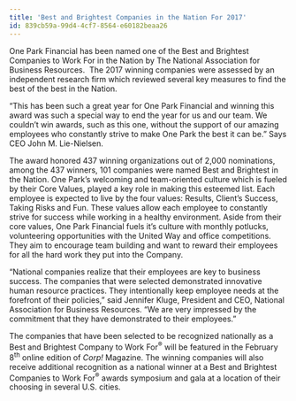```yaml
---
title: 'Best and Brightest Companies in the Nation For 2017'
id: 839cb59a-99d4-4cf7-8564-e60182beaa26
---
```

One Park Financial has been named one of the Best and Brightest Companies to Work For in the Nation by The National Association for Business Resources.  The 2017 winning companies were assessed by an independent research firm which reviewed several key measures to find the best of the best in the Nation.

“This has been such a great year for One Park Financial and winning this award was such a special way to end the year for us and our team. We couldn’t win awards, such as this one, without the support of our amazing employees who constantly strive to make One Park the best it can be.” Says CEO John M. Lie-Nielsen.

The award honored 437 winning organizations out of 2,000 nominations, among the 437 winners, 101 companies were named Best and Brightest in the Nation. One Park’s welcoming and team-oriented culture which is fueled by their Core Values, played a key role in making this esteemed list. Each employee is expected to live by the four values: Results, Client’s Success, Taking Risks and Fun. These values allow each employee to constantly strive for success while working in a healthy environment. Aside from their core values, One Park Financial fuels it’s culture with monthly potlucks, volunteering opportunities with the United Way and office competitions. They aim to encourage team building and want to reward their employees for all the hard work they put into the Company.

“National companies realize that their employees are key to business success. The companies that were selected demonstrated innovative human resource practices. They intentionally keep employee needs at the forefront of their policies,” said Jennifer Kluge, President and CEO, National Association for Business Resources. “We are very impressed by the commitment that they have demonstrated to their employees.”

The companies that have been selected to be recognized nationally as a Best and Brightest Company to Work For<sup>®</sup> will be featured in the February 8<sup>th</sup> online edition of <em>Corp! </em>Magazine. The winning companies will also receive additional recognition as a national winner at a Best and Brightest Companies to Work For<sup>®</sup> awards symposium and gala at a location of their choosing in several U.S. cities.